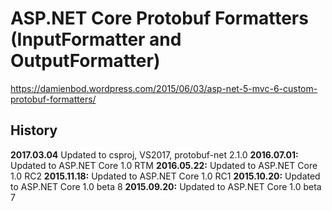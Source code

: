 # ASP.NET Core Protobuf Formatters (InputFormatter and OutputFormatter)

https://damienbod.wordpress.com/2015/06/03/asp-net-5-mvc-6-custom-protobuf-formatters/

## History

<strong>2017.03.04</strong> Updated to csproj, VS2017, protobuf-net 2.1.0
<strong>2016.07.01:</strong> Updated to ASP.NET Core 1.0 RTM
<strong>2016.05.22:</strong> Updated to ASP.NET Core 1.0 RC2
<strong>2015.11.18:</strong> Updated to ASP.NET Core 1.0 RC1
<strong>2015.10.20:</strong> Updated to ASP.NET Core 1.0 beta 8
<strong>2015.09.20:</strong> Updated to ASP.NET Core 1.0 beta 7
